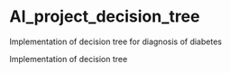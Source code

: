 # AI_project_decision_tree
Implementation of decision tree for diagnosis of diabetes

Implementation of decision tree
